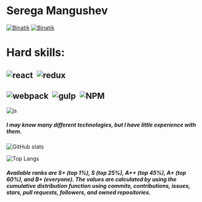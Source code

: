 # Serega Mangushev   
[<img alt="Binatik" src="https://img.shields.io/badge/Junior WEB developer-000.svg?&style=for-the-badge&logo=vk&logoColor=fff" />][vk] 
[<img alt="Binatik" src="https://img.shields.io/badge/Code-000.svg?&style=for-the-badge&logo=visual-studio-code&logoColor=00FF00" />][code] 

# Hard skills: 
<img alt="react" src="https://img.shields.io/badge/react-rgba(118,74,188,0).svg?&style=for-the-badge&logo=react&logoColor=5dd0f0&labelColor=rgba(118,74,188,0)" />&nbsp; 
<img alt="redux" src="https://img.shields.io/badge/redux-rgba(118,74,188,0).svg?&style=for-the-badge&logo=redux&logoColor=764abc&labelColor=rgba(118,74,188,0)" />&nbsp;
---

<img alt="webpack" src="https://img.shields.io/badge/Webpack-rgba(118,74,188,0).svg?&style=for-the-badge&logo=webpack&logoColor=7c9fdf&labelColor=rgba(118,74,188,0)" />&nbsp; 
<img alt="gulp" src="https://img.shields.io/badge/Gulp-rgba(118,74,188,0).svg?&style=for-the-badge&logo=gulp&logoColor=da4647&labelColor=rgba(118,74,188,0)" />&nbsp; 
<img alt="NPM" src="https://img.shields.io/badge/NPM-rgba(118,74,188,0).svg?&style=for-the-badge&logo=npm&logoColor=da4647&labelColor=rgba(118,74,188,0)" />&nbsp; 
--- 

<img alt="js" src="https://img.shields.io/badge/JAVASCRIPT-rgba(118,74,188,0).svg?&style=for-the-badge&logo=javascript&logoColor=f7e01d&labelColor=rgba(118,74,188,0)" />&nbsp;

##### I may know many different technologies, but I have little experience with them.  
 
![GitHub stats](https://github-readme-stats.vercel.app/api?username=Binatik&show_icons=true&theme=radical)  

![Top Langs](https://github-readme-stats.vercel.app/api/top-langs/?username=Binatik&layout=compact&theme=radical&custom_title=TOP&card_width=445&langs_count=4)
##### Available ranks are S+ (top 1%), S (top 25%), A++ (top 45%), A+ (top 60%), and B+ (everyone). The values are calculated by using the cumulative distribution function using commits, contributions, issues, stars, pull requests, followers, and owned repositories.

[vk]: https://vk.com/id269791339 
[code]: https://github.com/Binatik/Code
